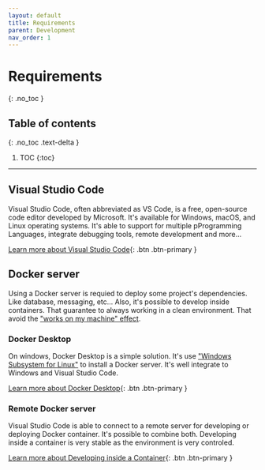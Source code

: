 ```yaml
---
layout: default
title: Requirements
parent: Development
nav_order: 1
---
```


# Requirements
{: .no_toc }

## Table of contents
{: .no_toc .text-delta }

1. TOC
{:toc}

---

## Visual Studio Code
Visual Studio Code, often abbreviated as VS Code, is a free, open-source code editor developed by Microsoft. It's available for Windows, macOS, and Linux operating systems. It's able to support for multiple pProgramming Languages, integrate debugging tools, remote development and more...

[Learn more about Visual Studio Code](https://code.visualstudio.com/){: .btn .btn-primary }

## Docker server

Using a Docker server is requied to deploy some project's dependencies. Like database, messaging, etc... Also, it's possible to develop inside containers. That guarantee to always working in a clean environment. That avoid the ["works on my machine" effect](https://codingforspeed.com/but-it-works-on-my-machine/).

### Docker Desktop
On windows, Docker Desktop is a simple solution. It's use ["Windows Subsystem for Linux"](https://learn.microsoft.com/en-us/windows/wsl/about) to install a Docker server. It's well integrate to Windows and Visual Studio Code.

[Learn more about Docker Desktop](https://docs.docker.com/desktop/){: .btn .btn-primary }

### Remote Docker server
Visual Studio Code is able to connect to a remote server for developing or deploying Docker container. It's  possible to combine both. Developing inside a container is very stable as the environment is very controled.

[Learn more about Developing inside a Container](https://code.visualstudio.com/docs/devcontainers/containers){: .btn .btn-primary }